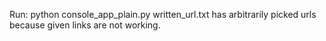 Run: python console_app_plain.py
written_url.txt has arbitrarily picked urls because given links are not working.
